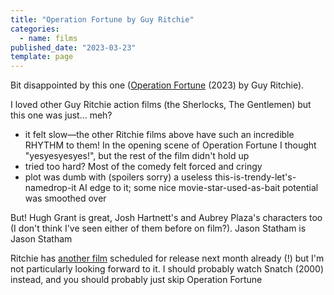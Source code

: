 ```yaml
---
title: "Operation Fortune by Guy Ritchie"
categories:
  - name: films
published_date: "2023-03-23"
template: page
---
```


Bit disappointed by this one ([Operation Fortune](https://en.wikipedia.org/wiki/Operation_Fortune:_Ruse_de_Guerre) (2023) by Guy Ritchie).

I loved other Guy Ritchie action films (the Sherlocks, The Gentlemen) but this one was just... meh?

- it felt slow—the other Ritchie films above have such an incredible RHYTHM to them! In the opening scene of Operation Fortune I thought "yesyesyesyes!", but the rest of the film didn't hold up
- tried too hard? Most of the comedy felt forced and cringy
- plot was dumb with (spoilers sorry) a useless this-is-trendy-let's-namedrop-it AI edge to it; some nice movie-star-used-as-bait potential was smoothed over

But! Hugh Grant is great, Josh Hartnett's and Aubrey Plaza's characters too (I don't think I've seen either of them before on film?). Jason Statham is Jason Statham

Ritchie has [another film](<https://en.wikipedia.org/wiki/The_Covenant_(2023_film)>) scheduled for release next month already (!) but I'm not particularly looking forward to it. I should probably watch Snatch (2000) instead, and you should probably just skip Operation Fortune

